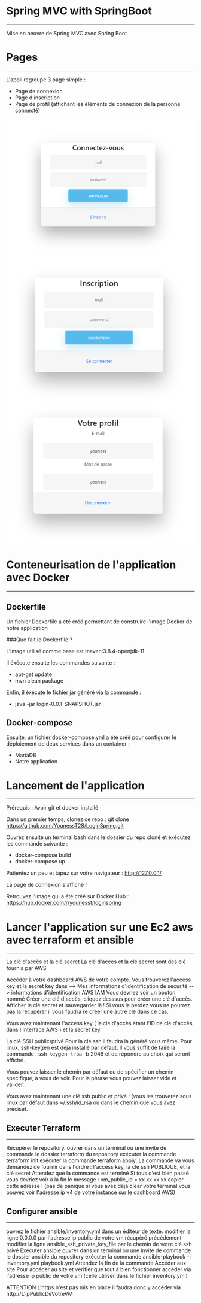 # Spring MVC with SpringBoot
_____________________________________
Mise en oeuvre de Spring MVC avec Spring Boot

# Pages
_________________________________

L'appli regroupe 3 page simple :
- Page de connexion
- Page d'inscription
- Page de profil (affichant les éléments de connexion de la personne connecté)

![img](images/connexion.png)
![img](images/inscription.png)
![img](images/profil.png)

# Conteneurisation de l'application avec Docker
_________________________________

## Dockerfile

Un fichier Dockerfile a été créé permettant de construire l'image Docker de notre application

###Que fait le Dockerfile ? 

L'image utilisé comme base est maven:3.8.4-openjdk-11

Il éxécute ensuite les commandes suivante : 
- apt-get update
- mvn clean package

Enfin, il éxécute le fichier jar généré via la commande : 
- java -jar login-0.0.1-SNAPSHOT.jar

## Docker-compose

Ensuite, un fichier docker-compose.yml a été créé pour configurer le déploiement de deux services dans un container : 
- MariaDB
- Notre application

# Lancement de l'application
_________________________________

Prérequis : Avoir git et docker installé 

Dans un premier temps, clonez ce repo : git clone https://github.com/YounessT28/LoginSpring.git

Ouvrez ensuite un terminal bash dans le dossier du repo cloné et éxécutez les commande suivante : 
- docker-compose build
- docker-compose up

Patientez un peu et tapez sur votre navigateur : http://127.0.0.1/

La page de connexion s'affiche !

Retrouvez l'image qui a été créé sur Docker Hub : https://hub.docker.com/r/younesst/loginspring


# Lancer l'application sur une Ec2 aws avec terraform et ansible
_________________________________

La clé d'accès et la clé secret
La clé d'accès et la clé secret sont des clé fournis par AWS

Accéder à votre dashboard AWS de votre compte. Vous trouverez l'access key et la secret key dans --> Mes informations d'identification de sécurité --> informations d'identification AWS IAM Vous devriez voir un bouton nommé Créer une clé d'accès, cliquez desssus pour créer une clé d'accès. Afficher la clé secret et sauvegarder là ! Si vous la perdez vous ne pourrez pas la récupérer il vous faudra re créer une autre clé dans ce cas.

Vous avez maintenant l'access key ( la clé d'accès étant l'ID de clé d'accès dans l'interface AWS ) et la secret key.

La clé SSH public/privé
Pour la clé ssh il faudra la généré vous même. Pour linux, ssh-keygen est déjà installé par défaut. Il vous suffit de faire la commande : ssh-keygen -t rsa -b 2048 et de répondre au choix qui seront affiché.

Vous pouvez laisser le chemin par défaut ou de spécifier un chemin specifique, à vous de voir. Pour la phrase vous pouvez laisser vide et valider.

Vous avez maintenant une clé ssh public et privé ! (vous les trouverez sous linux par défaut dans ~/.ssh/id_rsa ou dans le chemin que vous avez précisé).

## Executer Terraform
_________________________________

Récupérer le repository.
ouvrer dans un terminal ou une invite de commande le dossier terraform du repository
exécuter la commande terraform init
exécuter la commande terraform apply. La commande va vous demandez de fournir dans l'ordre : l'access key, la clé ssh PUBLIQUE, et la clé secret
Attendez que la commande est terminé
Si tous c'est bien passé vous devriez voir à la fin le message : vm_public_id = xx.xx.xx.xx copier cette adresse ! (pas de panique si vous avez déjà clear votre terminal vous pouvez voir l'adresse ip v4 de votre instance sur le dashboard AWS)


## Configurer ansible
_________________________________

ouvrez le fichier ansible/inventory.yml dans un éditeur de texte.
modifier la ligne 0.0.0.0 par l'adresse ip public de votre vm récupèré précédement
modifier la ligne ansible_ssh_private_key_file par le chemin de votre clé ssh privé
Exécuter ansible
ouvrer dans un terminal ou une invite de commande le dossier ansible du repository
exécuter la commande ansible-playbook -i inventory.yml playbook.yml
Attendez la fin de la commande
Accéder aux site
Pour accéder au site et vérifier que tout à bien fonctionner accéder via l'adresse ip public de votre vm (celle utiliser dans le fichier inventory.yml)

ATTENTION L'https n'est pas mis en place il faudra donc y accéder via http://L'ipPublicDeVotreVM

